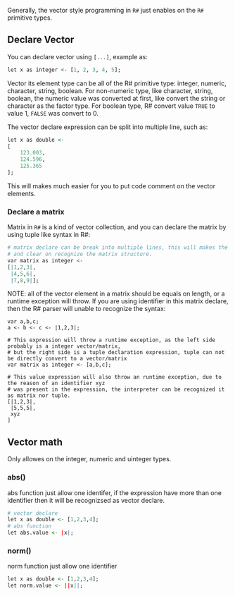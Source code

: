 Generally, the vector style programming in ``R#`` just enables on the ``R#`` primitive types.

## Declare Vector

You can declare vector using ``[...]``, example as:

```R
let x as integer <- [1, 2, 3, 4, 5];
```

Vector its element type can be all of the R# primitive type: integer, numeric, character, string, boolean. For non-numeric type, like character, string, boolean, the numeric value was converted at first, like convert the string or character as the factor type. For boolean type, R# convert value ``TRUE`` to value 1, ``FALSE`` was convert to 0.

The vector declare expression can be split into multiple line, such as:

```R
let x as double <-
[
    123.003,
    124.596,
    125.365
];
```

This will makes much easier for you to put code comment on the vector elements.

### Declare a matrix

Matrix in ``R#`` is a kind of vector collection, and you can declare the matrix by using tuple like syntax in R#:

```R
# matrix declare can be break into multiple lines, this will makes the code comment more easier
# and clear on recognize the matrix structure.
var matrix as integer <- 
[|1,2,3|,
 |4,5,6|,
 |7,8,9|];
```

NOTE: all of the vector element in a matrix should be equals on length, or a runtime exception will throw. If you are using identifier in this matrix declare, then the R# parser will unable to recognize the syntax:

```
var a,b,c;
a <- b <- c <- |1,2,3|; 

# This expression will throw a runtime exception, as the left side probably is a integer vector/matrix, 
# but the right side is a tuple declaration expression, tuple can not be directly convert to a vector/matrix
var matrix as integer <- [a,b,c];

# This value expression will also throw an runtime exception, due to the reason of an identifier xyz
# was present in the expression, the interpreter can be recognized it as matrix nor tuple.
[|1,2,3|,
 |5,5,5|,
 xyz
]
```

## Vector math

Only allowes on the integer, numeric and uinteger types.

### abs()

abs function just allow one identifer, if the expression have more than one identifier then it will be recognizsed as vector declare.

```R
# vector declare
let x as double <- [1,2,3,4];
# abs function
let abs.value <- |x|;
```

### norm()

norm function just allow one identifier

```R
let x as double <- [1,2,3,4];
let norm.value <- ||x||;
```

